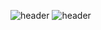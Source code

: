 ![header](https://capsule-render.vercel.app/api?text=capsule_render&animation=fadeIn)
![header](https://capsule-render.vercel.app/api?height=400&text=Hello%20World!&desc=Hello%20capsule%20render)
<!--
**PocachipMind/PocachipMind** is a ✨ _special_ ✨ repository because its `README.md` (this file) appears on your GitHub profile.

Here are some ideas to get you started:

- 🔭 I’m currently working on ...
- 🌱 I’m currently learning ...
- 👯 I’m looking to collaborate on ...
- 🤔 I’m looking for help with ...
- 💬 Ask me about ...
- 📫 How to reach me: ...
- 😄 Pronouns: ...
- ⚡ Fun fact: ...
-->
